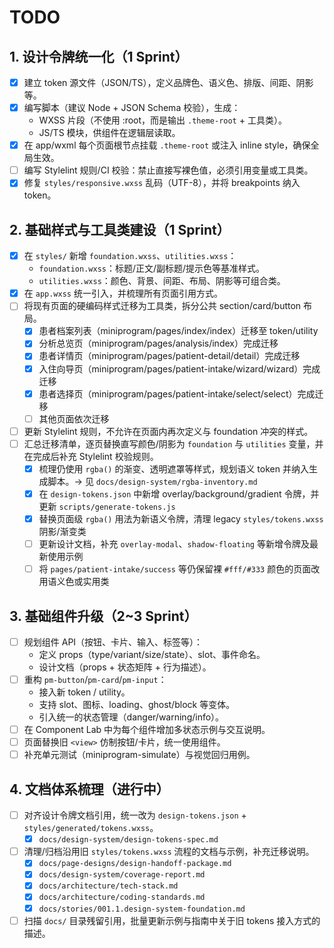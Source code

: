 # TODO

## 1. 设计令牌统一化（1 Sprint）
- [x] 建立 token 源文件（JSON/TS），定义品牌色、语义色、排版、间距、阴影等。
- [x] 编写脚本（建议 Node + JSON Schema 校验），生成：
  - WXSS 片段（不使用 :root，而是输出 `.theme-root` + 工具类）。
  - JS/TS 模块，供组件在逻辑层读取。
- [x] 在 app/wxml 每个页面根节点挂载 `.theme-root` 或注入 inline style，确保全局生效。
- [ ] 编写 Stylelint 规则/CI 校验：禁止直接写裸色值，必须引用变量或工具类。
- [x] 修复 `styles/responsive.wxss` 乱码（UTF-8），并将 breakpoints 纳入 token。

## 2. 基础样式与工具类建设（1 Sprint）
- [x] 在 `styles/` 新增 `foundation.wxss`、`utilities.wxss`：
  - `foundation.wxss`：标题/正文/副标题/提示色等基准样式。
  - `utilities.wxss`：颜色、背景、间距、布局、阴影等可组合类。
- [x] 在 `app.wxss` 统一引入，并梳理所有页面引用方式。
- [ ] 将现有页面的硬编码样式迁移为工具类，拆分公共 section/card/button 布局。
  - [x] 患者档案列表（miniprogram/pages/index/index）迁移至 token/utility
  - [x] 分析总览页（miniprogram/pages/analysis/index）完成迁移
  - [x] 患者详情页（miniprogram/pages/patient-detail/detail）完成迁移
  - [x] 入住向导页（miniprogram/pages/patient-intake/wizard/wizard）完成迁移
  - [x] 患者选择页（miniprogram/pages/patient-intake/select/select）完成迁移
  - [ ] 其他页面依次迁移
- [ ] 更新 Stylelint 规则，不允许在页面内再次定义与 foundation 冲突的样式。
- [ ] 汇总迁移清单，逐页替换直写颜色/阴影为 `foundation` 与 `utilities` 变量，并在完成后补充 Stylelint 校验规则。
  - [x] 梳理仍使用 `rgba()` 的渐变、透明遮罩等样式，规划语义 token 并纳入生成脚本。→ 见 `docs/design-system/rgba-inventory.md`
  - [x] 在 `design-tokens.json` 中新增 overlay/background/gradient 令牌，并更新 `scripts/generate-tokens.js`
  - [x] 替换页面级 `rgba()` 用法为新语义令牌，清理 legacy `styles/tokens.wxss` 阴影/渐变类
  - [ ] 更新设计文档，补充 `overlay-modal`、`shadow-floating` 等新增令牌及最新使用示例
  - [ ] 将 `pages/patient-intake/success` 等仍保留裸 `#fff/#333` 颜色的页面改用语义色或实用类

## 3. 基础组件升级（2~3 Sprint）
- [ ] 规划组件 API（按钮、卡片、输入、标签等）：
  - 定义 props（type/variant/size/state）、slot、事件命名。
  - 设计文档（props + 状态矩阵 + 行为描述）。
- [ ] 重构 `pm-button`/`pm-card`/`pm-input`：
  - 接入新 token / utility。
  - 支持 slot、图标、loading、ghost/block 等变体。
  - 引入统一的状态管理（danger/warning/info）。
- [ ] 在 Component Lab 中为每个组件增加多状态示例与交互说明。
- [ ] 页面替换旧 `<view>` 仿制按钮/卡片，统一使用组件。
- [ ] 补充单元测试（miniprogram-simulate）与视觉回归用例。

## 4. 文档体系梳理（进行中）
- [ ] 对齐设计令牌文档引用，统一改为 `design-tokens.json` + `styles/generated/tokens.wxss`。
  - [x] `docs/design-system/design-tokens-spec.md`
- [ ] 清理/归档沿用旧 `styles/tokens.wxss` 流程的文档与示例，补充迁移说明。
  - [x] `docs/page-designs/design-handoff-package.md`
  - [x] `docs/design-system/coverage-report.md`
  - [x] `docs/architecture/tech-stack.md`
  - [x] `docs/architecture/coding-standards.md`
  - [x] `docs/stories/001.1.design-system-foundation.md`
- [ ] 扫描 `docs/` 目录残留引用，批量更新示例与指南中关于旧 tokens 接入方式的描述。
